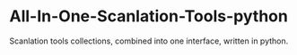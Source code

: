 # All-In-One-Scanlation-Tools-python
Scanlation tools collections, combined into one interface, written in python.
